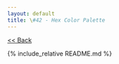 ```yaml
---
layout: default
title: \#42 - Hex Color Palette
---
```


[<< Back](../)

{% include_relative README.md %}